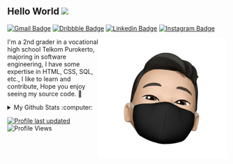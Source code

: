 ## Hello World <a href="https://drkflh.github.io/"><img src="https://media.giphy.com/media/hvRJCLFzcasrR4ia7z/giphy.gif" width="25px"></a>
[![Gmail Badge](https://img.shields.io/badge/-DarikAflah-0072b1?style=flat&logo=Gmail&logoColor=white)](mailto:Darikaflah@gmail.com)
[![Dribbble Badge](https://img.shields.io/badge/-DarikAflah-0072b1?style=flat&logo=Dribbble&logoColor=white)](https://dribbble.com/drkflh)
[![Linkedin Badge](https://img.shields.io/badge/-DarikAflah-0072b1?style=flat&logo=Linkedin&logoColor=white)](https://www.linkedin.com/in/darik-aflah-480b61219)
[![Instagram Badge](https://img.shields.io/badge/-Drkflh-0078FF?style=flat&logo=Instagram&logoColor=white)](https://www.instagram.com/drkflh)

<a href="https://drkflh.github.io/"><img src="https://github.com/drkflh/drkflh/raw/main/img/img1.png" align="right" height="275" /></a>

I'm a 2nd grader in a vocational high school Telkom Purokerto, majoring in software engineering, I have some expertise in HTML, CSS, SQL, etc., I like to learn and contribute, Hope you enjoy seeing my source code. 🥰

<details>
  <summary>My Github Stats :computer:</summary>
  

  [![My Github Stats](https://github-readme-stats.vercel.app/api?username=drkflh&show_icons=true&title_color=fff&icon_color=79ff97&text_color=9f9f9f&bg_color=151515)](https://github.com/drkflh)

  ----
  
</details>

[![Profile last updated](https://img.shields.io/github/last-commit/drkflh/drkflh/main?label=Last%20updated&style=flat)](https://github.com/drkflh/drkflh/commits)
![Profile Views](https://komarev.com/ghpvc/?username=drkflh&color=blue)
